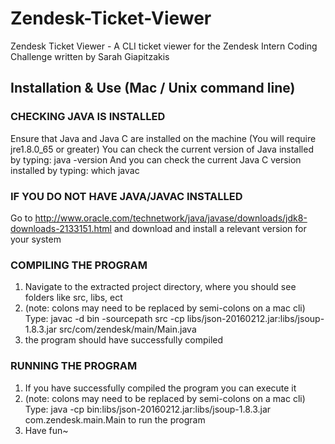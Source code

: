 # Zendesk-Ticket-Viewer
Zendesk Ticket Viewer - A CLI ticket viewer for the Zendesk Intern Coding Challenge
written by Sarah Giapitzakis

## Installation & Use (Mac / Unix command line)

### CHECKING JAVA IS INSTALLED
Ensure that Java and Java C are installed on the machine
(You will require jre1.8.0_65 or greater)
You can check the current version of Java installed by typing:
java -version 
And you can check the current Java C version installed by typing:
which javac

### IF YOU DO NOT HAVE JAVA/JAVAC INSTALLED
Go to http://www.oracle.com/technetwork/java/javase/downloads/jdk8-downloads-2133151.html
and download and install a relevant version for your system

### COMPILING THE PROGRAM 
1. Navigate to the extracted project directory, where you should see folders like src, libs, ect
2. (note: colons may need to be replaced by semi-colons on a mac cli) Type:
javac -d bin -sourcepath src -cp libs/json-20160212.jar:libs/jsoup-1.8.3.jar src/com/zendesk/main/Main.java
3. the program should have successfully compiled

### RUNNING THE PROGRAM
1. If you have successfully compiled the program you can execute it
2. (note: colons may need to be replaced by semi-colons on a mac cli) Type: 
java -cp bin:libs/json-20160212.jar:libs/jsoup-1.8.3.jar com.zendesk.main.Main to run the program
3. Have fun~